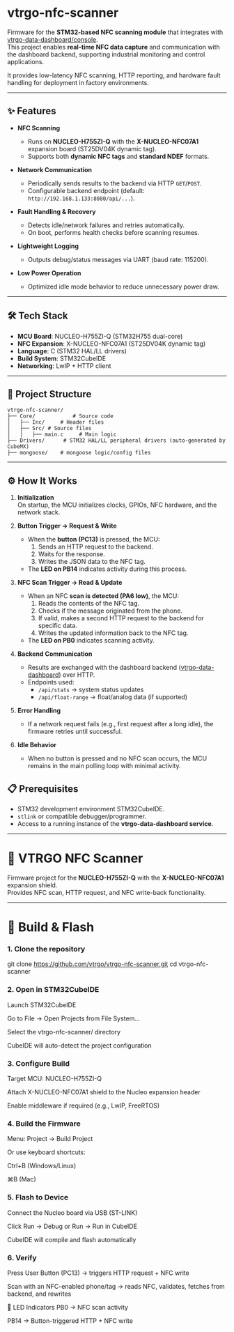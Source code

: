 # vtrgo-nfc-scanner

Firmware for the **STM32-based NFC scanning module** that integrates with [vtrgo-data-dashboard/console](https://github.com/vtrgo/vtrgo-data-dashboard/tree/main/console).  
This project enables **real-time NFC data capture** and communication with the dashboard backend, supporting industrial monitoring and control applications.  

It provides low-latency NFC scanning, HTTP reporting, and hardware fault handling for deployment in factory environments.  

---

## ✨ Features

- **NFC Scanning**
  - Runs on **NUCLEO-H755ZI-Q** with the **X-NUCLEO-NFC07A1** expansion board (ST25DV04K dynamic tag).  
  - Supports both **dynamic NFC tags** and **standard NDEF** formats.  


- **Network Communication**
  - Periodically sends results to the backend via HTTP `GET`/`POST`.  
  - Configurable backend endpoint (default: `http://192.168.1.133:8080/api/...`).  

- **Fault Handling & Recovery**
  - Detects idle/network failures and retries automatically.  
  - On boot, performs health checks before scanning resumes.  

- **Lightweight Logging**
  - Outputs debug/status messages via UART (baud rate: 115200).  

- **Low Power Operation**
  - Optimized idle mode behavior to reduce unnecessary power draw.  

---

## 🛠️ Tech Stack

- **MCU Board**: NUCLEO-H755ZI-Q (STM32H755 dual-core)  
- **NFC Expansion**: X-NUCLEO-NFC07A1 (ST25DV04K dynamic tag)  
- **Language**: C (STM32 HAL/LL drivers)  
- **Build System**: STM32CubeIDE  
- **Networking**: LwIP + HTTP client  
 

---

## 📂 Project Structure

```
vtrgo-nfc-scanner/
├── Core/            # Source code
│   ├── Inc/     # Header files
│   ├── Src/ # Source files
│   │   ├── main.c     # Main logic
├── Drivers/      # STM32 HAL/LL peripheral drivers (auto-generated by CubeMX)
├── mongoose/    # mongoose logic/config files
```


---

## ⚙️ How It Works

1. **Initialization**  
   On startup, the MCU initializes clocks, GPIOs, NFC hardware, and the network stack.  

2. **Button Trigger → Request & Write**  
   - When the **button (PC13)** is pressed, the MCU:  
     1. Sends an HTTP request to the backend.  
     2. Waits for the response.  
     3. Writes the JSON data to the NFC tag.  
   - The **LED on PB14** indicates activity during this process.  

3. **NFC Scan Trigger → Read & Update**  
   - When an NFC **scan is detected (PA6 low)**, the MCU:  
     1. Reads the contents of the NFC tag.  
     2. Checks if the message originated from the phone.  
     3. If valid, makes a second HTTP request to the backend for specific data.  
     4. Writes the updated information back to the NFC tag.  
   - The **LED on PB0** indicates scanning activity.  

4. **Backend Communication**  
   - Results are exchanged with the dashboard backend ([vtrgo-data-dashboard](https://github.com/vtrgo/vtrgo-data-dashboard/tree/main/console)) over HTTP.  
   - Endpoints used:  
     - `/api/stats` → system status updates  
     - `/api/float-range` → float/analog data (if supported)  

5. **Error Handling**  
   - If a network request fails (e.g., first request after a long idle), the firmware retries until successful.  

6. **Idle Behavior**  
   - When no button is pressed and no NFC scan occurs, the MCU remains in the main polling loop with minimal activity.  


## 📋 Prerequisites

- STM32 development environment STM32CubeIDE. 
- `stlink` or compatible debugger/programmer.  
- Access to a running instance of the **vtrgo-data-dashboard service**.  

---

# 📡 VTRGO NFC Scanner

Firmware project for the **NUCLEO-H755ZI-Q** with the **X-NUCLEO-NFC07A1** expansion shield.  
Provides NFC scan, HTTP request, and NFC write-back functionality.

---

# 🚀 Build & Flash

### 1. Clone the repository
git clone https://github.com/vtrgo/vtrgo-nfc-scanner.git
cd vtrgo-nfc-scanner

### 2. Open in STM32CubeIDE
Launch STM32CubeIDE

Go to File → Open Projects from File System...

Select the vtrgo-nfc-scanner/ directory

CubeIDE will auto-detect the project configuration

### 3. Configure Build
Target MCU: NUCLEO-H755ZI-Q

Attach X-NUCLEO-NFC07A1 shield to the Nucleo expansion header

Enable middleware if required (e.g., LwIP, FreeRTOS)

### 4. Build the Firmware
Menu: Project → Build Project

Or use keyboard shortcuts:

Ctrl+B (Windows/Linux)

⌘B (Mac)

### 5. Flash to Device
Connect the Nucleo board via USB (ST-LINK)

Click Run → Debug or Run → Run in CubeIDE

CubeIDE will compile and flash automatically

### 6. Verify
Press User Button (PC13) → triggers HTTP request + NFC write

Scan with an NFC-enabled phone/tag → reads NFC, validates, fetches from backend, and rewrites

🔦 LED Indicators
PB0 → NFC scan activity

PB14 → Button-triggered HTTP + NFC write

